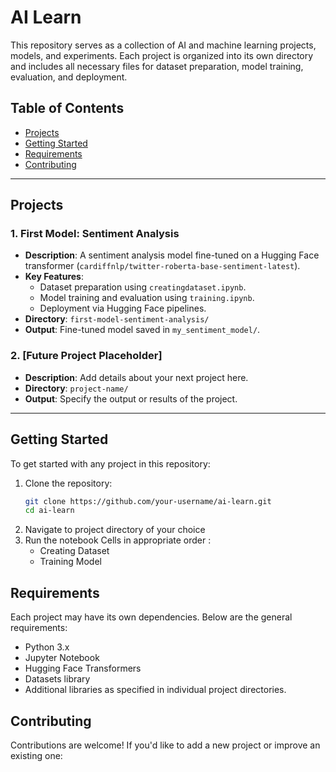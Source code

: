 # AI Learn

This repository serves as a collection of AI and machine learning projects, models, and experiments. Each project is organized into its own directory and includes all necessary files for dataset preparation, model training, evaluation, and deployment.

## Table of Contents

- [Projects](#projects)
- [Getting Started](#getting-started)
- [Requirements](#requirements)
- [Contributing](#contributing)

---

## Projects

### 1. **First Model: Sentiment Analysis**
- **Description**: A sentiment analysis model fine-tuned on a Hugging Face transformer (`cardiffnlp/twitter-roberta-base-sentiment-latest`).
- **Key Features**:
  - Dataset preparation using `creatingdataset.ipynb`.
  - Model training and evaluation using `training.ipynb`.
  - Deployment via Hugging Face pipelines.
- **Directory**: `first-model-sentiment-analysis/`
- **Output**: Fine-tuned model saved in `my_sentiment_model/`.

### 2. **[Future Project Placeholder]**
- **Description**: Add details about your next project here.
- **Directory**: `project-name/`
- **Output**: Specify the output or results of the project.

---

## Getting Started

To get started with any project in this repository:

1. Clone the repository:
   ```bash
   git clone https://github.com/your-username/ai-learn.git
   cd ai-learn
2. Navigate to project directory of your choice
3. Run the notebook Cells in appropriate order :
    - Creating Dataset
    - Training Model

## Requirements
Each project may have its own dependencies. Below are the general requirements:

- Python 3.x
- Jupyter Notebook
- Hugging Face Transformers
- Datasets library
- Additional libraries as specified in individual project directories.

## Contributing
Contributions are welcome! If you'd like to add a new project or improve an existing one:
